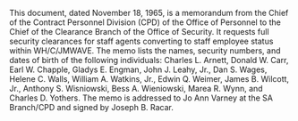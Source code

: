 This document, dated November 18, 1965, is a memorandum from the Chief of the Contract Personnel Division (CPD) of the Office of Personnel to the Chief of the Clearance Branch of the Office of Security. It requests full security clearances for staff agents converting to staff employee status within WH/C/JMWAVE. The memo lists the names, security numbers, and dates of birth of the following individuals: Charles L. Arnett, Donald W. Carr, Earl W. Chapple, Gladys E. Engman, John J. Leahy, Jr., Dan S. Wages, Helene C. Walls, William A. Watkins, Jr., Edwin Q. Weimer, James B. Wilcott, Jr., Anthony S. Wisniowski, Bess A. Wieniowski, Marea R. Wynn, and Charles D. Yothers. The memo is addressed to Jo Ann Varney at the SA Branch/CPD and signed by Joseph B. Racar.
